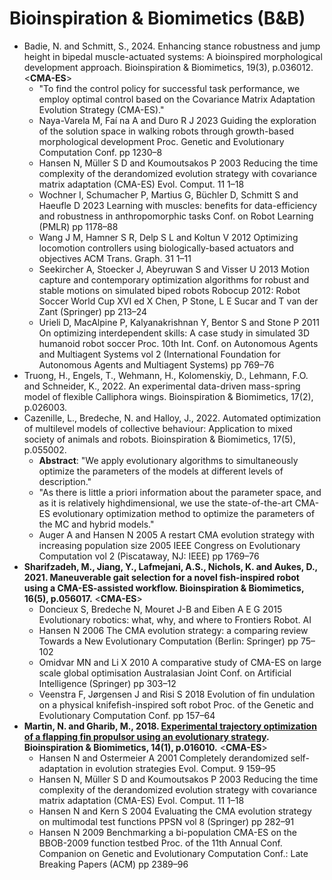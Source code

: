 # Bioinspiration & Biomimetics (B&B)

* Badie, N. and Schmitt, S., 2024. Enhancing stance robustness and jump height in bipedal muscle-actuated systems: A bioinspired morphological development approach. Bioinspiration & Biomimetics, 19(3), p.036012. <**CMA-ES**>
  * "To find the control policy for successful task performance, we employ optimal control based on the Covariance Matrix Adaptation Evolution Strategy (CMA-ES)."
  * Naya-Varela M, Faí na A and Duro R J 2023 Guiding the exploration of the solution space in walking robots through growth-based morphological development Proc. Genetic and Evolutionary Computation Conf. pp 1230–8
  * Hansen N, Müller S D and Koumoutsakos P 2003 Reducing the time complexity of the derandomized evolution strategy with covariance matrix adaptation (CMA-ES) Evol. Comput. 11 1–18
  * Wochner I, Schumacher P, Martius G, Büchler D, Schmitt S and Haeufle D 2023 Learning with muscles: benefits for data-efficiency and robustness in anthropomorphic tasks Conf. on Robot Learning (PMLR) pp 1178–88
  * Wang J M, Hamner S R, Delp S L and Koltun V 2012 Optimizing locomotion controllers using biologically-based actuators and objectives ACM Trans. Graph. 31 1–11
  * Seekircher A, Stoecker J, Abeyruwan S and Visser U 2013 Motion capture and contemporary optimization algorithms for robust and stable motions on simulated biped robots Robocup 2012: Robot Soccer World Cup XVI ed X Chen, P Stone, L E Sucar and T van der Zant (Springer) pp 213–24
  * Urieli D, MacAlpine P, Kalyanakrishnan Y, Bentor S and Stone P 2011 On optimizing interdependent skills: A case study in simulated 3D humanoid robot soccer Proc. 10th Int. Conf. on Autonomous Agents and Multiagent Systems vol 2 (International Foundation for Autonomous Agents and Multiagent Systems) pp 769–76
* Truong, H., Engels, T., Wehmann, H., Kolomenskiy, D., Lehmann, F.O. and Schneider, K., 2022. An experimental data-driven mass-spring model of flexible Calliphora wings. Bioinspiration & Biomimetics, 17(2), p.026003.
* Cazenille, L., Bredeche, N. and Halloy, J., 2022. Automated optimization of multilevel models of collective behaviour: Application to mixed society of animals and robots. Bioinspiration & Biomimetics, 17(5), p.055002.
  * **Abstract**: "We apply evolutionary algorithms to simultaneously optimize the parameters of the models at different levels of description."
  * "As there is little a priori information about the parameter space, and as it is relatively highdimensional, we use the state-of-the-art CMA-ES evolutionary optimization method to optimize the parameters of the MC and hybrid models."
  * Auger A and Hansen N 2005 A restart CMA evolution strategy with increasing population size 2005 IEEE Congress on Evolutionary Computation vol 2 (Piscataway, NJ: IEEE) pp 1769–76
* **Sharifzadeh, M., Jiang, Y., Lafmejani, A.S., Nichols, K. and Aukes, D., 2021. Maneuverable gait selection for a novel fish-inspired robot using a CMA-ES-assisted workflow. Bioinspiration & Biomimetics, 16(5), p.056017.** <**CMA-ES**>
  * Doncieux S, Bredeche N, Mouret J-B and Eiben A E G 2015 Evolutionary robotics: what, why, and where to Frontiers Robot. AI
  * Hansen N 2006 The CMA evolution strategy: a comparing review Towards a New Evolutionary Computation (Berlin: Springer) pp 75–102
  * Omidvar MN and Li X 2010 A comparative study of CMA-ES on large scale global optimisation Australasian Joint Conf. on Artificial Intelligence (Springer) pp 303–12
  * Veenstra F, Jørgensen J and Risi S 2018 Evolution of fin undulation on a physical knifefish-inspired soft robot Proc. of the Genetic and Evolutionary Computation Conf. pp 157–64
* **Martin, N. and Gharib, M., 2018. [Experimental trajectory optimization of a flapping fin propulsor using an evolutionary strategy](https://iopscience.iop.org/article/10.1088/1748-3190/aaefa5). Bioinspiration & Biomimetics, 14(1), p.016010.** <**CMA-ES**>
  * Hansen N and Ostermeier A 2001 Completely derandomized self-adaptation in evolution strategies Evol. Comput. 9 159–95
  * Hansen N, Müller S D and Koumoutsakos P 2003 Reducing the time complexity of the derandomized evolution strategy with covariance matrix adaptation (CMA-ES) Evol. Comput. 11 1–18
  * Hansen N and Kern S 2004 Evaluating the CMA evolution strategy on multimodal test functions PPSN vol 8 (Springer) pp 282–91
  * Hansen N 2009 Benchmarking a bi-population CMA-ES on the BBOB-2009 function testbed Proc. of the 11th Annual Conf. Companion on Genetic and Evolutionary Computation Conf.: Late Breaking Papers (ACM) pp 2389–96
